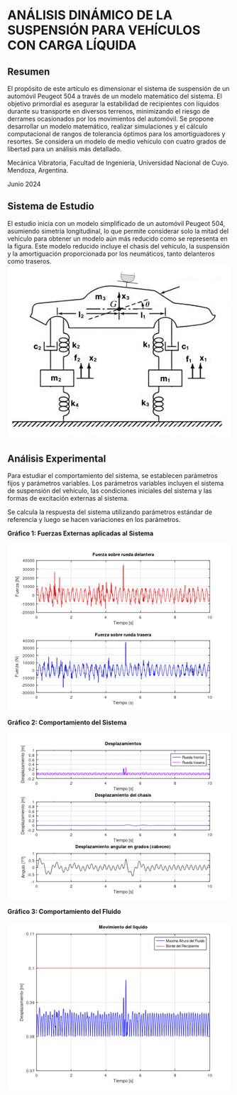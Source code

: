 # ANÁLISIS DINÁMICO DE LA SUSPENSIÓN PARA VEHÍCULOS CON CARGA LÍQUIDA

## Resumen
El propósito de este artículo es dimensionar el sistema de suspensión de un automóvil Peugeot 504 a través de un modelo matemático del sistema. El objetivo primordial es asegurar la estabilidad de recipientes con líquidos durante su transporte en diversos terrenos, minimizando el riesgo de derrames ocasionados por los movimientos del automóvil. Se propone desarrollar un modelo matemático, realizar simulaciones y el cálculo computacional de rangos de tolerancia óptimos para los amortiguadores y resortes. Se considera un modelo de medio vehículo con cuatro grados de libertad para un análisis más detallado.

Mecánica Vibratoria, Facultad de Ingeniería, Universidad Nacional de Cuyo. Mendoza, Argentina. 

Junio 2024

## Sistema de Estudio
El estudio inicia con un modelo simplificado de un automóvil Peugeot 504, asumiendo simetría longitudinal, lo que permite considerar solo la mitad del vehículo para obtener un modelo aún más reducido como se representa en la figura. Este modelo reducido incluye el chasis del vehículo, la suspensión y la amortiguación proporcionada por los neumáticos, tanto delanteros como traseros.
![Modelo matematico de un automovil](/imagenes/modelo_matematico.png)

## Análisis Experimental
Para estudiar el comportamiento del sistema, se establecen parámetros fijos y parámetros variables. Los parámetros variables incluyen el sistema de suspensión del vehículo, las condiciones iniciales del sistema y las formas de excitación externas al sistema. 

Se calcula la respuesta del sistema utilizando parámetros estándar de referencia y luego se hacen variaciones en los parámetros.

<strong>Gráfico 1:<strong> Fuerzas Externas aplicadas al Sistema

![Grafico de Fuerzas Externas aplicadas al Sistema](/imagenes/grafico_fuerzas.png)

<strong>Gráfico 2:<strong> Comportamiento del Sistema

![Grafico de Comportamiento del sistema](/imagenes/grafico_comportamiento_sistema.png)

<strong>Gráfico 3:<strong> Comportamiento del Fluido

![Grafico de Comportamiento del Fluido](/imagenes/grafico_comportamiento_liquido.png)

